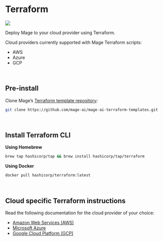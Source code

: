 # Terraform

![](https://user-images.githubusercontent.com/78053898/198754720-d6b1e5bd-caa8-431e-a4cb-e26743c0ef36.png)

Deploy Mage to your cloud provider using Terraform.

Cloud providers currently supported with Mage Terraform scripts:

- AWS
- Azure
- GCP

<br />

## Pre-install

Clone Mage’s [Terraform template repository](https://github.com/mage-ai/mage-ai-terraform-templates):

```bash
git clone https://github.com/mage-ai/mage-ai-terraform-templates.git
```

<br />

## Install Terraform CLI

<b>Using Homebrew</b>

```bash
brew tap hashicorp/tap && brew install hashicorp/tap/terraform
```

<b>Using Docker</b>

```bash
docker pull hashicorp/terraform:latest
```

<br />

## Cloud specific Terraform instructions

Read the following documentation for the cloud provider of your choice:

- [Amazon Web Services (AWS)](./AWS.md)
- [Microsoft Azure](./Azure.md)
- [Google Cloud Platform (GCP)](./GCP.md)

<br />
